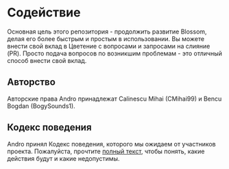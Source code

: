 # Содействие

Основная цель этого репозитория - продолжить развитие Blossom, делая его более быстрым и простым в использовании. Вы можете внести свой вклад в Цветение с вопросами и запросами на слияние (PR). Просто подача вопросов по возникшим проблемам - это отличный способ внести свой вклад.

## Авторство

Авторские права Andro принадлежат Calinescu Mihai (CMihai99) и Bencu Bogdan (BogySounds1).

## Кодекс поведения

Andro принял Кодекс поведения, которого мы ожидаем от участников проекта. Пожалуйста, прочтите [полный текст](CODE_OF_CONDUCT.md), чтобы понять, какие действия будут и какие недопустимы.